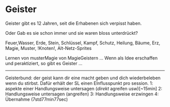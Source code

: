 # Geister
Geister gibt es 12 Jahren, seit die Erhabenen sich verpisst haben.

Oder Gab es sie schon immer und sie waren bloss unterdrückt?

Feuer,Wasser, Erde, Stein, Schlüssel, Kampf, Schutz, Heilung, Bäume, Erz, Magie,
Muster, !Knoten!, Alt-Netz-Sprites

Lernen von musterMagie von MagieGeistern ... Wenn als Idee erschaffen und peraktiziert, so gibt es Geister ...

-----------
Geisterbund:
der geist kann dir eine macht geben und dich wiederbeleben wenn du stirbst.
Dafür erhält der SL einen EInflusspunkt pro session.
1: aspekte einer Handlungsweise untersagen (*direkt* agreifen usw)[~15min]
2: Handlungsweise untersagen (angreifen)
3: Handlungsweise erzwingen
4: Übernahme (7std77min77sec)